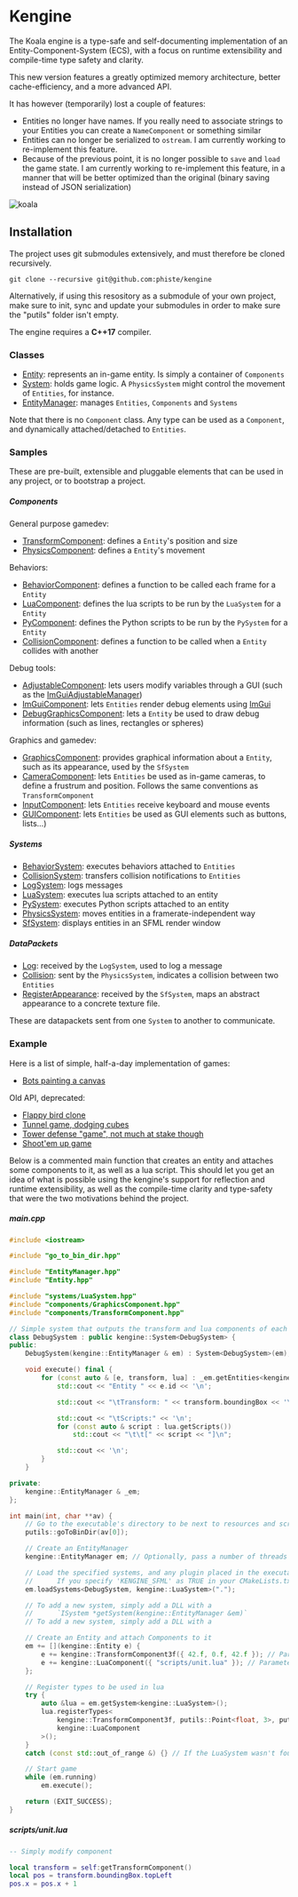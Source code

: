 # Kengine

The Koala engine is a type-safe and self-documenting implementation of an Entity-Component-System (ECS), with a focus on runtime extensibility and compile-time type safety and clarity.

This new version features a greatly optimized memory architecture, better cache-efficiency, and a more advanced API.

It has however (temporarily) lost a couple of features:
* Entities no longer have names. If you really need to associate strings to your Entities you can create a `NameComponent` or something similar
* Entities can no longer be serialized to `ostream`. I am currently working to re-implement this feature.
* Because of the previous point, it is no longer possible to `save` and `load` the game state. I am currently working to re-implement this feature, in a manner that will be better optimized than the original
(binary saving instead of JSON serialization)

![koala](koala.png)

## Installation

The project uses git submodules extensively, and must therefore be cloned recursively.

```
git clone --recursive git@github.com:phiste/kengine
```

Alternatively, if using this resository as a submodule of your own project, make sure to init, sync and update your submodules in order to make sure the "putils" folder isn't empty.

The engine requires a **C++17** compiler.

### Classes

* [Entity](Entity.md): represents an in-game entity. Is simply a container of `Components`
* [System](System.md): holds game logic. A `PhysicsSystem` might control the movement of `Entities`, for instance.
* [EntityManager](EntityManager.md): manages `Entities`, `Components` and `Systems`

Note that there is no `Component` class. Any type can be used as a `Component`, and dynamically attached/detached to `Entities`.

### Samples

These are pre-built, extensible and pluggable elements that can be used in any project, or to bootstrap a project.

##### Components

General purpose gamedev:
* [TransformComponent](common/components/TransformComponent.md): defines a `Entity`'s position and size
* [PhysicsComponent](common/components/PhysicsComponent.md): defines a `Entity`'s movement

Behaviors:
* [BehaviorComponent](common/components/BehaviorComponent.md): defines a function to be called each frame for a `Entity`
* [LuaComponent](common/components/LuaComponent.md): defines the lua scripts to be run by the `LuaSystem` for a `Entity`
* [PyComponent](common/components/PyComponent.md): defines the Python scripts to be run by the `PySystem` for a `Entity`
* [CollisionComponent](common/components/CollisionComponent.md): defines a function to be called when a `Entity` collides with another

Debug tools:
* [AdjustableComponent](common/components/AdjustableComponent.md): lets users modify variables through a GUI (such as the [ImGuiAdjustableManager](common/gameobjects/ImGuiAdjustableManager.md))
* [ImGuiComponent](common/components/ImGuiComponent.md): lets `Entities` render debug elements using [ImGui](https://github.com/ocornut/imgui/)
* [DebugGraphicsComponent](common/components/DebugGraphicsComponent.hpp): lets a `Entity` be used to draw debug information (such as lines, rectangles or spheres)

Graphics and gamedev:
* [GraphicsComponent](common/components/GraphicsComponent.md): provides graphical information about a `Entity`, such as its appearance, used by the `SfSystem`
* [CameraComponent](common/components/CameraComponent.hpp): lets `Entities` be used as in-game cameras, to define a frustrum and position. Follows the same conventions as `TransformComponent`
* [InputComponent](common/components/InputComponent.md): lets `Entities` receive keyboard and mouse events
* [GUIComponent](common/components/GUIComponent.md): lets `Entities` be used as GUI elements such as buttons, lists...)

##### Systems

* [BehaviorSystem](common/systems/BehaviorSystem.md): executes behaviors attached to `Entities`
* [CollisionSystem](common/systems/CollisionSystem.md): transfers collision notifications to `Entities`
* [LogSystem](common/systems/LogSystem.md): logs messages
* [LuaSystem](common/systems/LuaSystem.md): executes lua scripts attached to an entity
* [PySystem](common/systems/PySystem.md): executes Python scripts attached to an entity
* [PhysicsSystem](common/systems/PhysicsSystem.md): moves entities in a framerate-independent way
* [SfSystem](common/systems/sfml/SfSystem.md): displays entities in an SFML render window

##### DataPackets

* [Log](common/packets/Log.hpp): received by the `LogSystem`, used to log a message
* [Collision](common/packets/Collision.hpp): sent by the `PhysicsSystem`, indicates a collision between two `Entities`
* [RegisterAppearance](common/packets/RegisterAppearance.hpp): received by the `SfSystem`, maps an abstract appearance to a concrete texture file.

These are datapackets sent from one `System` to another to communicate.

### Example

Here is a list of simple, half-a-day implementation of games:

* [Bots painting a canvas](https://github.com/phisko/painter)

Old API, deprecated:
* [Flappy bird clone](https://github.com/phisko/flappy_koala)
* [Tunnel game, dodging cubes](https://github.com/phisko/koala_tunnel)
* [Tower defense "game", not much at stake though](https://github.com/phisko/koala_defense)
* [Shoot'em up game](https://github.com/phisko/shmup)

Below is a commented main function that creates an entity and attaches some components to it, as well as a lua script. This should let you get an idea of what is possible using the kengine's support for reflection and runtime extensibility, as well as the compile-time clarity and type-safety that were the two motivations behind the project.

##### main.cpp

```cpp
#include <iostream>

#include "go_to_bin_dir.hpp"

#include "EntityManager.hpp"
#include "Entity.hpp"

#include "systems/LuaSystem.hpp"
#include "components/GraphicsComponent.hpp"
#include "components/TransformComponent.hpp"

// Simple system that outputs the transform and lua components of each entity that has them
class DebugSystem : public kengine::System<DebugSystem> {
public:
    DebugSystem(kengine::EntityManager & em) : System<DebugSystem>(em), _em(em) {}

    void execute() final {
        for (const auto & [e, transform, lua] : _em.getEntities<kengine::TransformComponent3f, kengine::LuaComponent>()) {
            std::cout << "Entity " << e.id << '\n';

            std::cout << "\tTransform: " << transform.boundingBox << '\n';

            std::cout << "\tScripts:" << '\n';
            for (const auto & script : lua.getScripts())
                std::cout << "\t\t[" << script << "]\n";

            std::cout << '\n';
        }
    }

private:
	kengine::EntityManager & _em;
};

int main(int, char **av) {
    // Go to the executable's directory to be next to resources and scripts
    putils::goToBinDir(av[0]);

    // Create an EntityManager
    kengine::EntityManager em; // Optionally, pass a number of threads as parameter (kengine::EntityManager em(4);)

    // Load the specified systems, and any plugin placed in the executable's directory
    //      If you specify 'KENGINE_SFML' as TRUE in your CMakeLists.txt, this will load the SfSystem
    em.loadSystems<DebugSystem, kengine::LuaSystem>(".");

    // To add a new system, simply add a DLL with a
    //      `ISystem *getSystem(kengine::EntityManager &em)`
    // To add a new system, simply add a DLL with a

    // Create an Entity and attach Components to it
    em += [](kengine::Entity e) {
        e += kengine::TransformComponent3f({ 42.f, 0.f, 42.f }); // Parameter is a Point3f for position
        e += kengine::LuaComponent({ "scripts/unit.lua" }); // Parameter is a vector of scripts
    };

	// Register types to be used in lua
    try {
        auto &lua = em.getSystem<kengine::LuaSystem>();
        lua.registerTypes<
            kengine::TransformComponent3f, putils::Point<float, 3>, putils::Rect<float, 3>,
            kengine::LuaComponent
        >();
    }
    catch (const std::out_of_range &) {} // If the LuaSystem wasn't found, ignore

    // Start game
    while (em.running)
        em.execute();

    return (EXIT_SUCCESS);
}
```

##### scripts/unit.lua

```lua
-- Simply modify component

local transform = self:getTransformComponent()
local pos = transform.boundingBox.topLeft
pos.x = pos.x + 1
```
